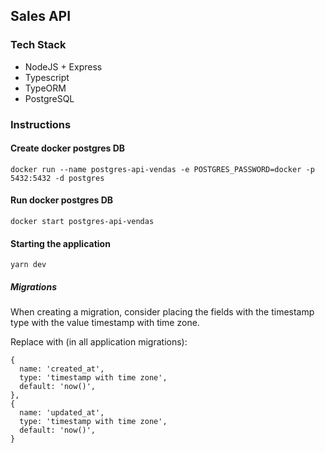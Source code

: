 ## Sales API

### Tech Stack

- NodeJS + Express
- Typescript
- TypeORM
- PostgreSQL

### Instructions

#### Create docker postgres DB

```
docker run --name postgres-api-vendas -e POSTGRES_PASSWORD=docker -p 5432:5432 -d postgres
```

#### Run docker postgres DB

```
docker start postgres-api-vendas
```

#### Starting the application

```
yarn dev
```

##### Migrations

When creating a migration, consider placing the fields with the timestamp type with the value timestamp with time zone.

Replace with (in all application migrations):

```
{
  name: 'created_at',
  type: 'timestamp with time zone',
  default: 'now()',
},
{
  name: 'updated_at',
  type: 'timestamp with time zone',
  default: 'now()',
}
```
